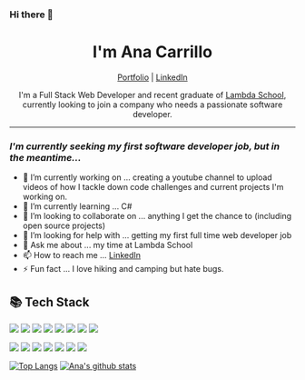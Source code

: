 ### Hi there 👋

<!--
**acarrillo3/acarrillo3** is a ✨ _special_ ✨ repository because its `README.md` (this file) appears on your GitHub profile.
Here are some ideas to get you started:

- 🔭 I’m currently working on ...
- 🌱 I’m currently learning ...
- 👯 I’m looking to collaborate on ...
- 🤔 I’m looking for help with ...
- 💬 Ask me about ...
- 📫 How to reach me: ...
- 😄 Pronouns: ...
- ⚡ Fun fact: ...
-->

<h1 align="center"> I'm Ana Carrillo </h1>
<p align="center">
  <a href="http://anacarrillo.dev/" target="_blank">Portfolio</a>
  |
  <a href="linkedin.com/in/acarrillo9724/" target="_blank">LinkedIn</a>
</p>

<p align="center">I'm a Full Stack Web Developer and recent graduate of <a href="https://lambdaschool.com/" target="_blank">Lambda School</a>, currently looking to join a company who needs a passionate software developer.</p>

---

### _I'm currently seeking my first software developer job, but in the meantime..._

- 🔭 I’m currently working on ... creating a youtube channel to upload videos of how I tackle down code challenges and current projects I'm working on.
- 🌱 I’m currently learning ... C# 
- 🤝 I’m looking to collaborate on ... anything I get the chance to (including open source projects)
- 🤔 I’m looking for help with ... getting my first full time web developer job
- 💬 Ask me about ... my time at Lambda School 
- 📫 How to reach me ... [LinkedIn](https://www.linkedin.com/in/acarrillo9724/)
- ⚡ Fun fact ... I love hiking and camping but hate bugs.

## 📚 Tech Stack

![](https://img.shields.io/badge/OS-macOS-informational?style=flat&logo=apple&logoColor=white&color=black)
![](https://img.shields.io/badge/code-Python-informational?style=flat&logo=python&logoColor=white&color=black)
![](https://img.shields.io/badge/code-JavaScript-informational?style=flat&logo=javascript&logoColor=white&color=black)
![](https://img.shields.io/badge/code-HTML-informational?style=flat&logo=html5&logoColor=white&color=black)
![](https://img.shields.io/badge/code-CSS-informational?style=flat&logo=css3&logoColor=white&color=black)
![](https://img.shields.io/badge/code-React-informational?style=flat&logo=react&logoColor=white&color=black)
![](https://img.shields.io/badge/code-ReactNative-informational?style=flat&logo=react&logoColor=white&color=black)
![](https://img.shields.io/badge/code-Node-informational?style=flat&logo=node.js&logoColor=white&color=black)

![](https://img.shields.io/badge/code-SASS-informational?style=flat&logo=sass&logoColor=white&color=black)
![](https://img.shields.io/badge/code-Jest-informational?style=flat&logo=jest&logoColor=white&color=black)
![](https://img.shields.io/badge/code-SQLite-informational?style=flat&logo=sqlite&logoColor=white&color=black)
![](https://img.shields.io/badge/code-Git-informational?style=flat&logo=git&logoColor=white&color=black)
![](https://img.shields.io/badge/code-Redux-informational?style=flat&logo=redux&logoColor=white&color=black)
![](https://img.shields.io/badge/code-Knex-informational?style=flat&logo=Knex.js&logoColor=white&color=black)
![](https://img.shields.io/badge/code-PostgreSQL-informational?style=flat&logo=postgresql&logoColor=white&color=black)

<!-- Add shields to your GitHub [here](https://shields.io/) -->

[![Top Langs](https://github-readme-stats.vercel.app/api/top-langs/?username=acarrillo3&theme=vision-friendly-dark&hide=tsql,html)](https://github.com/acarrillo3/github-readme-stats)
[![Ana's github stats](https://github-readme-stats.vercel.app/api?username=acarrillo3&show_icons=true&theme=vision-friendly-dark)](https://github.com/acarrillo3/github-readme-stats)

<!--Add stats to your GitHub [here](https://github.com/anuraghazra/github-readme-stats) -->
